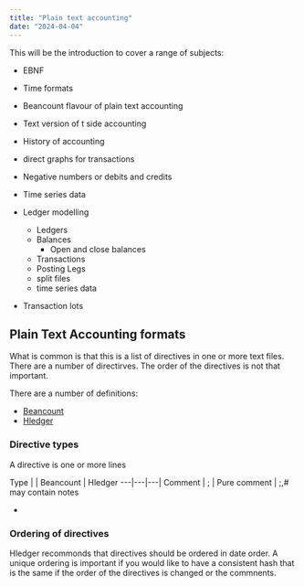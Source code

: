 ```yaml
---
title: "Plain text accounting"
date: "2024-04-04"
---
```


This will be the introduction to cover a range of subjects:

- EBNF
- Time formats
- Beancount flavour of plain text accounting
- Text version of t side accounting
- History of accounting
- direct graphs for transactions
- Negative numbers or debits and credits
- Time series data

- Ledger modelling
  - Ledgers
  - Balances
    - Open and close balances
  - Transactions
  - Posting Legs
  - split files
  - time series data

- Transaction lots

## Plain Text Accounting formats

What is common is that this is a list of directives in one or more text files.  There are a number of directirves.   The order of the directives is not that important.

There are a number of definitions:

- [Beancount](https://beancount.github.io/docs/beancount_language_syntax.html)
- [Hledger]()

### Directive types

A directive is one or more lines

Type |   | Beancount | Hledger
---|---|---|
Comment | ; | Pure comment | ;,# may contain notes


- 

### Ordering of directives

Hledger recommonds that directives should be ordered in date order.  A unique ordering is important if you would like to have a consistent hash that is the same if the order of the directives is changed or
the commnents.  